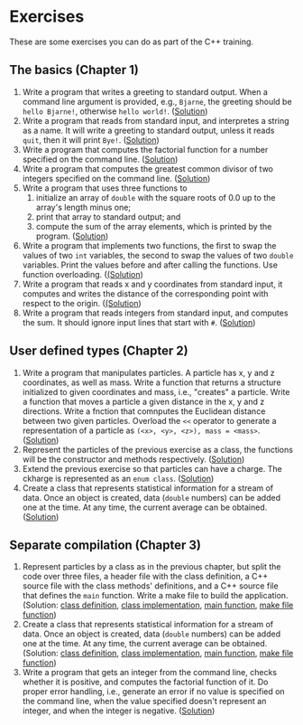 # Exercises
These are some exercises you can do as part of the C++ training.

## The basics (Chapter 1)

  1. Write a program that writes a greeting to standard output. When
    a command line argument is provided, e.g., `Bjarne`, the greeting
    should be `hello Bjarne!`, otherwise `hello world!`.
    ([Solution](Basics/hello.cpp))
  1. Write a program that reads from standard input, and interpretes a
    string as a name.  It will write a greeting to standard output,
    unless it reads `quit`, then it will print `Bye!`.
    ([Solution](Basics/talk.cpp))
  1. Write a program that computes the factorial function for a number
    specified on the command line.  ([Solution](Basics/fac.cpp))
  1. Write a program that computes the greatest common divisor of
    two integers specified on the command line.
    ([Solution](Basics/gcd.cpp))
  1. Write a program that uses three functions to
      1. initialize an array of `double` with the square roots of 0.0 up
        to the array's length minus one;
      2.  print that array to standard output; and
      3. compute the sum of the array elements, which is printed by the
        program.
    ([Solution](Basics/arrays.cpp))
  1. Write a program that implements two functions, the first to swap
    the values of two `int` variables, the second to swap the values of
    two `double` variables.  Print the values before and after calling
    the functions.  Use function overloading. ([(Solution](Basics/swap.cpp))
  1. Write a program that reads x and y coordinates from standard input,
    it computes and writes the distance of the corresponding point with
    respect to the origin. ([(Solution](Basics/col_dist.cpp))
  1. Write a program that reads integers from standard input, and computes
    the sum. It should ignore input lines that start with `#`.
    ([Solution](Basics/data_parser.cpp))


## User defined types (Chapter 2)

  1. Write a program that manipulates particles.  A particle has x, y and z
    coordinates, as well as mass. Write a function that returns a structure
    initialized to given coordinates and mass, i.e., "creates" a particle.
    Write a function that moves a particle a given distance in the x, y and
    z directions. Write a fnction that comnputes the Euclidean distance
    between two given particles. Overload the `<<` operator to generate
    a representation of a particle as `(<x>, <y>, <z>), mass = <mass>`.
    ([Solution](UserDefinedTypes/struct_particles.cpp))
  1. Represent the particles of the previous exercise as a class, the
    functions will be the constructor and methods respectively.
    ([Solution](UserDefinedTypes/class_particles.cpp))
  1. Extend the previous exercise so that particles can have a charge. The
    ckharge is represented as an `enum class`.
    ([Solution](UserDefinedTypes/charged_particles.cpp))
  1. Create a class that represents statistical information for a stream of
    data.  Once an object is created, data (`double` numbers) can be added
    one at the time.  At any time, the current average can be obtained.
    ([Solution](UserDefinedTypes/streaming_stats.cpp))


## Separate compilation (Chapter 3)

  1. Represent particles by a class as in the previous chapter, but split
    the code over three files, a header file with the class definition,
    a C++ source file with the class methods' definitions, and a C++
    source file that defines the `main` function. Write a make file to
    build the application.
    (Solution: [class definition](Modularity/Particles/particle.h),
     [class implementation](Modularity/Particles/particle.cpp),
     [main function](Modularity/Particles/particles_main.cpp),
     [make file function](Modularity/Particles/Makefile))
  1. Create a class that represents statistical information for a stream of
    data.  Once an object is created, data (`double` numbers) can be added
    one at the time.  At any time, the current average can be obtained.
    (Solution: [class definition](Modularity/Stats/stats.h),
     [class implementation](Modularity/Stats/stats.cpp),
     [main function](Modularity/Stats/stats_main.cpp),
     [make file function](Modularity/Stats/Makefile))
  1. Write a program that gets an integer from the command line, checks
    whether it is positive, and computes the factorial function of it.
    Do proper error handling, i.e., generate an error if no value is
    specified on the command line, when the value specified doesn't
    represent an integer, and when the integer is negative.
    ([Solution](Modularity/fac.cpp))
